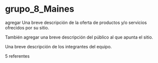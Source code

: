 # grupo_8_Maines

agregar Una breve descripción de la oferta de productos y/o servicios ofrecidos por su
sitio. 

También agregar una breve descripción del público al que apunta el sitio.

Una breve descripción de los integrantes del equipo.

5 referentes